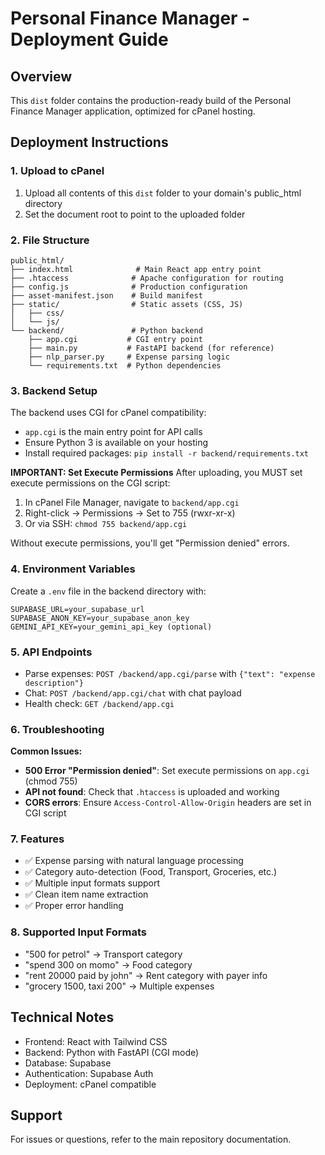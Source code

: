 # Personal Finance Manager - Deployment Guide

## Overview
This `dist` folder contains the production-ready build of the Personal Finance Manager application, optimized for cPanel hosting.

## Deployment Instructions

### 1. Upload to cPanel
1. Upload all contents of this `dist` folder to your domain's public_html directory
2. Set the document root to point to the uploaded folder

### 2. File Structure
```
public_html/
├── index.html              # Main React app entry point
├── .htaccess              # Apache configuration for routing
├── config.js              # Production configuration
├── asset-manifest.json    # Build manifest
├── static/                # Static assets (CSS, JS)
│   ├── css/
│   └── js/
└── backend/               # Python backend
    ├── app.cgi           # CGI entry point
    ├── main.py           # FastAPI backend (for reference)
    ├── nlp_parser.py     # Expense parsing logic
    └── requirements.txt  # Python dependencies
```

### 3. Backend Setup
The backend uses CGI for cPanel compatibility:
- `app.cgi` is the main entry point for API calls
- Ensure Python 3 is available on your hosting
- Install required packages: `pip install -r backend/requirements.txt`

**IMPORTANT: Set Execute Permissions**
After uploading, you MUST set execute permissions on the CGI script:
1. In cPanel File Manager, navigate to `backend/app.cgi`
2. Right-click → Permissions → Set to 755 (rwxr-xr-x)
3. Or via SSH: `chmod 755 backend/app.cgi`

Without execute permissions, you'll get "Permission denied" errors.

### 4. Environment Variables
Create a `.env` file in the backend directory with:
```
SUPABASE_URL=your_supabase_url
SUPABASE_ANON_KEY=your_supabase_anon_key
GEMINI_API_KEY=your_gemini_api_key (optional)
```

### 5. API Endpoints
- Parse expenses: `POST /backend/app.cgi/parse` with `{"text": "expense description"}`
- Chat: `POST /backend/app.cgi/chat` with chat payload
- Health check: `GET /backend/app.cgi`

### 6. Troubleshooting
**Common Issues:**
- **500 Error "Permission denied"**: Set execute permissions on `app.cgi` (chmod 755)
- **API not found**: Check that `.htaccess` is uploaded and working
- **CORS errors**: Ensure `Access-Control-Allow-Origin` headers are set in CGI script

### 7. Features
- ✅ Expense parsing with natural language processing
- ✅ Category auto-detection (Food, Transport, Groceries, etc.)
- ✅ Multiple input formats support
- ✅ Clean item name extraction
- ✅ Proper error handling

### 8. Supported Input Formats
- "500 for petrol" → Transport category
- "spend 300 on momo" → Food category  
- "rent 20000 paid by john" → Rent category with payer info
- "grocery 1500, taxi 200" → Multiple expenses

## Technical Notes
- Frontend: React with Tailwind CSS
- Backend: Python with FastAPI (CGI mode)
- Database: Supabase
- Authentication: Supabase Auth
- Deployment: cPanel compatible

## Support
For issues or questions, refer to the main repository documentation.
